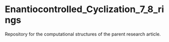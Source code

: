 # Enantiocontrolled_Cyclization_7_8_rings
Repository for the computational structures of the parent research article.
